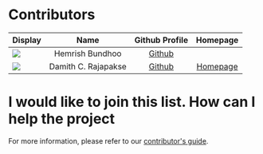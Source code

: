 # Contributors

Display | Name | Github Profile | Homepage
---|:---:|:---:|:---:
![](https://avatars0.githubusercontent.com/u/22460123?s=100) | Hemrish Bundhoo | [Github](https://github.com/H-horizon)
![](https://avatars0.githubusercontent.com/u/1673303?s=100) | Damith C. Rajapakse | [Github](https://github.com/damithc/) | [Homepage](https://www.comp.nus.edu.sg/~damithch/)
# I would like to join this list. How can I help the project

For more information, please refer to our [contributor's guide](https://oss-generic.github.io/process/).

